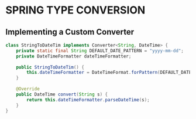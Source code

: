 # SPRING TYPE CONVERSION
## Implementing a Custom Converter
```java
class StringToDateTim implements Converter<String, DateTime> {  
    private static final String DEFAULT_DATE_PATTERN = "yyyy-mm-dd";  
	private DateTimeFormatter dateTimeFormatter;  
  
	public StringToDateTim() {  
        this.dateTimeFormatter = DateTimeFormat.forPattern(DEFAULT_DATE_PATTERN);  
	}  
  
    @Override  
    public DateTime convert(String s) {  
        return this.dateTimeFormatter.parseDateTime(s);  
    }  
}
```
<!--stackedit_data:
eyJoaXN0b3J5IjpbLTE2NjE1Njg2NjYsLTE4MDgzMzc4NTNdfQ
==
-->
